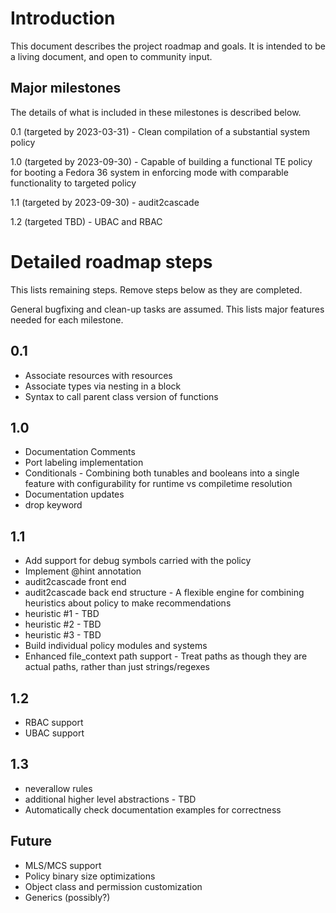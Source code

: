 # Introduction
This document describes the project roadmap and goals.  It is intended to be a living document, and open to community input.

## Major milestones
The details of what is included in these milestones is described below.

0.1 (targeted by 2023-03-31) - Clean compilation of a substantial system policy

1.0 (targeted by 2023-09-30) - Capable of building a functional TE policy for booting a Fedora 36 system in enforcing mode with comparable functionality to targeted policy

1.1 (targeted by 2023-09-30) - audit2cascade

1.2 (targeted TBD) - UBAC and RBAC

# Detailed roadmap steps
This lists remaining steps.  Remove steps below as they are completed.

General bugfixing and clean-up tasks are assumed.  This lists major features needed for each milestone.

## 0.1
* Associate resources with resources
* Associate types via nesting in a block
* Syntax to call parent class version of functions

## 1.0
* Documentation Comments
* Port labeling implementation
* Conditionals - Combining both tunables and booleans into a single feature with configurability for runtime vs compiletime resolution
* Documentation updates
* drop keyword 

## 1.1
* Add support for debug symbols carried with the policy
* Implement @hint annotation
* audit2cascade front end
* audit2cascade back end structure - A flexible engine for combining heuristics about policy to make recommendations
* heuristic #1 - TBD
* heuristic #2 - TBD
* heuristic #3 - TBD
* Build individual policy modules and systems
* Enhanced file_context path support - Treat paths as though they are actual paths, rather than just strings/regexes

## 1.2
* RBAC support
* UBAC support

## 1.3
* neverallow rules
* additional higher level abstractions - TBD
* Automatically check documentation examples for correctness

## Future
* MLS/MCS support
* Policy binary size optimizations
* Object class and permission customization
* Generics (possibly?)
